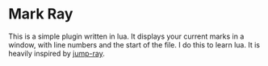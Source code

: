 Mark Ray
========
This is a simple plugin written in lua.
It displays your current marks in a window, with line numbers and the start of the file.
I do this to learn lua. It is heavily inspired by
[jump-ray](https://github.com/sbulav/jump-ray.nvim).

